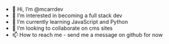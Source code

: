 - 👋 Hi, I’m @mcarrdev
- 👀 I’m interested in becoming a full stack dev
- 🌱 I’m currently learning JavaScript and Python
- 💞️ I’m looking to collaborate on cms sites
- 📫 How to reach me - send me a message on github for now

<!---
mcarrdev/mcarrdev is a ✨ special ✨ repository because its `README.md` (this file) appears on your GitHub profile.
You can click the Preview link to take a look at your changes.
--->
